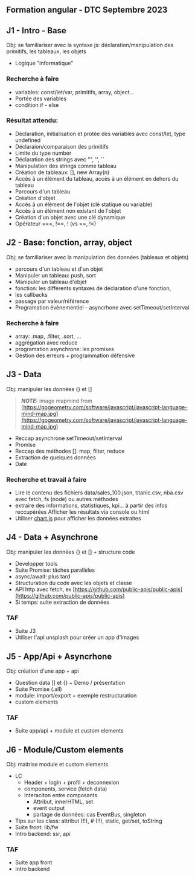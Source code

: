 ## Formation angular - DTC Septembre 2023


## J1 - Intro - Base
Obj: se familiariser avec la syntaxe js: déclaration/manipulation des primitifs, les tableaux, les objets

* Logique "informatique"
    
### Recherche à faire
* variables: const/let/var, primitifs, array, object...
* Portée des variables
* condition if - else
    
### Résultat attendu:  
* Déclaration, initialisation et protée des variables avec const/let, type undefined
* Déclaraion/comparaison des primitifs
* Limite du type number
* Déclaration des strings avec "", '', ``
* Manipulation des strings comme tableau
* Création de tableaux: [], new Array(n)
* Accès à un élément du tableau, accès à un élément en dehors du tableau
* Parcours d'un tableau
* Création d'objet
* Accès à un élément de l'objet (clé statique ou variable)
* Accès à un élément non existant de l'objet
* Création d'un objet avec une clé dynamique
* Opérateur ===, !==, ! (vs ==, !=)

## J2 - Base: fonction, array, object
Obj: se familiariser avec la manipulation des données (tableaux et objets)  


* parcours d'un tableau et d'un objet
* Manipuler un tableau: push, sort
* Manipuler un tableau d'objet
* fonction: les différents syntaxes de déclaration d'une fonction,
* les callbacks
* passage par valeur/référence
* Programation évènementiel - asyncrhone avec setTimeout/setInterval

### Recherche à faire
* array: .map, .filter, .sort, ...
* aggrégation avec reduce
* programation asynchrone: les promises
* Gestion des erreurs + programmation défensive

## J3 - Data
Obj: manipuler les données {} et []  

> **_NOTE:_**  image mapmind from [https://gogeometry.com/software/javascript/javascript-language-mind-map.jpg](https://gogeometry.com/software/javascript/javascript-language-mind-map.jpg)


* Reccap asynchrone setTimeout/setInterval
* Promise
* Reccap des méthodes []: map, filter, reduce
* Extraction de quelques données
* Date

### Recherche et travail à faire
* Lire le contenu des fichiers data/sales_100.json, titanic.csv, nba.csv avec fetch, fs (node) ou autres méthodes
* extraire des informations, statistiques, kpi... à partir des infos reccupérées
Afficher les résultats via console ou html
* Utiliser [chart.js](https://www.chartjs.org/) pour afficher les données extraites

## J4 - Data + Asynchrone
Obj: manipuler les données {} et [] + structure code

* Developper tools
* Suite Promise: tâches parallèles
* async/await: plus tard
* Structuration du code avec les objets et classe
* API http avec fetch, ex [https://github.com/public-apis/public-apis](https://github.com/public-apis/public-apis)
* Si temps: suite extraction de données

### TAF
* Suite J3
* Utiliser l'api unsplash pour créer un app d'images

## J5 - App/Api + Asyncrhone
Obj: création d'une app + api

* Question data [] et {} + Demo / présentation
* Suite Promise (.all)
* module: import/export + exemple restructuration
* custom elements

### TAF
* Suite app/api + module et custom elements

## J6 - Module/Custom elements
Obj: maitrise module et custom elements

* LC
    * Header + login + profil + deconnexion
    * components, service (fetch data)
    * Interaciton entre composants
        * Attribut, innerHTML, set
        * event output
        * partage de données: cas EventBus, singleton
* Tips sur les class: attribut (!!), # (!!), static, get/set, toString
* Suite front: lib/fw
* Intro backend: ssr, api

### TAF
* Suite app front
* Intro backend
